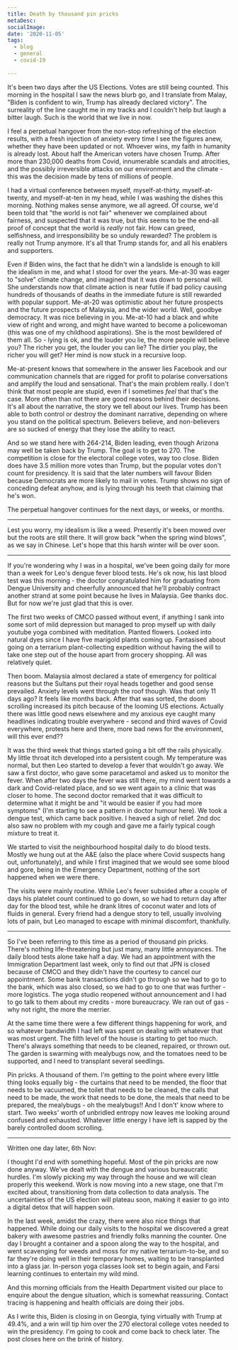 ```yaml
---
title: Death by thousand pin pricks
metaDesc: 
socialImage:  
date: '2020-11-05'
tags:
  - blog
  - general
  - covid-19
  
--- 
```


It's been two days after the US Elections. Votes are still being counted. This morning in the hospital I saw the news blurb go, and I translate from Malay, "Biden is confident to win, Trump has already declared victory". The surreality of the line caught me in my tracks and I couldn't help but laugh a bitter laugh. Such is the world that we live in now. 

I feel a perpetual hangover from the non-stop refreshing of the election results, with a fresh injection of anxiety every time I see the figures anew, whether they have been updated or not. Whoever wins, my faith in humanity is already lost. About half the American voters have chosen Trump. After more than 230,000 deaths from Covid, innumerable scandals and atrocities, and the possibly irreversible attacks on our environment and the climate - this was the decision made by tens of millions of people. 

I had a virtual conference between myself, myself-at-thirty, myself-at-twenty, and myself-at-ten in my head, while I was washing the dishes this morning. Nothing makes sense anymore, we all agreed. Of course, we'd been told that "the world is not fair" whenever we complained about fairness, and suspected that it was true, but this seems to be the end-all proof of concept that the world is *really* not fair. How can greed, selfishness, and irresponsibility be so unduly rewarded? The problem is really not Trump anymore. It's all that Trump stands for, and all his enablers and supporters. 

Even if Biden wins, the fact that he didn't win a landslide is enough to kill the idealism in me, and what I stood for over the years. Me-at-30 was eager to "solve" climate change, and imagined that it was down to personal will. She understands now that climate action is near futile if bad policy causing hundreds of thousands of deaths in the immediate future is still rewarded with popular support. Me-at-20 was optimistic about her future prospects and the future prospects of Malaysia, and the wider world. Well, goodbye democracy. It was nice believing in you. Me-at-10 had a black and white view of right and wrong, and might have wanted to become a policewoman (this was one of my childhood aspirations). She is the most bewildered of them all. So - lying is ok, and the louder you lie, the more people will believe you? The richer you get, the louder you can lie? The dirtier you play, the richer you will get? Her mind is now stuck in a recursive loop. 

Me-at-present knows that somewhere in the answer lies Facebook and our communication channels that are rigged for profit to polarise conversations and amplify the loud and sensational. That's the main problem really. I don't think that most people are stupid, even if I sometimes *feel* that that's the case. More often than not there are good reasons behind their decisions. It's all about the narrative, the story we tell about our lives. Trump has been able to both control or destroy the dominant narrative, depending on where you stand on the political spectrum. Believers believe, and non-believers are so sucked of energy that they lose the ability to react. 

And so we stand here with 264-214, Biden leading, even though Arizona may well be taken back by Trump. The goal is to get to 270. The competition is close for the electoral college votes, way too close. Biden does have 3.5 million more votes than Trump, but the popular votes don't count for presidency. It is said that the later numbers will favour Biden because Democrats are more likely to mail in votes. Trump shows no sign of conceding defeat anyhow, and is lying through his teeth that claiming that he's won. 

The perpetual hangover continues for the next days, or weeks, or months.    

---

Lest you worry, my idealism is like a weed. Presently it's been mowed over but the roots are still there. It will grow back "when the spring wind blows", as we say in Chinese. Let's hope that this harsh winter will be over soon. 

--- 

If you're wondering why I was in a hospital, we've been going daily for more than a week for Leo's dengue fever blood tests. He's ok now, his last blood test was this morning - the doctor congratulated him for graduating from Dengue University and cheerfully announced that he'll probably contract another strand at some point because he lives in Malaysia. Gee thanks doc. But for now we're just glad that this is over. 

The first two weeks of CMCO passed without event, if anything I sank into some sort of mild depression but managed to prop myself up with daily youtube yoga combined with meditation. Planted flowers. Looked into natural dyes since I have five marigold plants coming up. Fantasised about going on a terrarium plant-collecting expedition without having the will to take one step out of the house apart from grocery shopping. All was relatively quiet. 

Then boom. Malaysia almost declared a state of emergency for political reasons but the Sultans put their royal heads together and good sense prevailed. Anxiety levels went through the roof though. Was that only 11 days ago? It feels like months back. After that was sorted, the doom scrolling increased its pitch because of the looming US elections. Actually there was little good news elsewhere and my anxious eye caught many headlines indicating trouble everywhere - second and third waves of Covid everywhere, protests here and there, more bad news for the environment, will this ever end??  

It was the third week that things started going a bit off the rails physically. My little throat itch developed into a persistent cough. My temperature was normal, but then Leo started to develop a fever that wouldn't go away. We saw a first doctor, who gave some paracetamol and asked us to monitor the fever. When after two days the fever was still there, my mind went towards a dark and Covid-related place, and so we went again to a clinic that was closer to home. The second doctor remarked that it was difficult to determine what it might be and "it would be easier if you had more symptoms" (I'm starting to see a pattern in doctor humour here). We took a dengue test, which came back positive. I heaved a sigh of relief. 2nd doc also saw no problem with my cough and gave me a fairly typical cough mixture to treat it.  

We started to visit the neighbourhood hospital daily to do blood tests. Mostly we hung out at the A&E (also the place where Covid suspects hang out, unfortunately), and while I first imagined that we would see some blood and gore, being in the Emergency Department, nothing of the sort happened when we were there. 

The visits were mainly routine. While Leo's fever subsided after a couple of days his platelet count continued to go down, so we had to return day after day for the blood test, while he drank litres of coconut water and lots of fluids in general. Every friend had a dengue story to tell, usually involving lots of pain, but Leo managed to escape with minimal discomfort, thankfully. 

---
 
So I've been referring to this time as a period of thousand pin pricks. There's nothing life-threatening but just many, many little annoyances. The daily blood tests alone take half a day. We had an appointment with the Immigration Department last week, only to find out that JPN is closed because of CMCO and they didn't have the courtesy to cancel our appointment. Some bank transactions didn't go through so we had to go to the bank, which was also closed, so we had to go to one that was further - more logistics. The yoga studio reopened without announcement and I had to go talk to them about my credits - more bureaucracy. We ran out of gas - why not right, the more the merrier. 

At the same time there were a few different things happening for work, and so whatever bandwidth I had left was spent on dealing with whatever that was most urgent. The filth level of the house is starting to get too much. There's always something that needs to be cleaned, repaired, or thrown out. The garden is swarming with mealybugs now, and the tomatoes need to be supported, and I need to transplant several seedlings.  

Pin pricks. A thousand of them. I'm getting to the point where every little thing looks equally big - the curtains that need to be mended, the floor that needs to be vacuumed, the toilet that needs to be cleaned, the calls that need to be made, the work that needs to be done, the meals that need to be prepared, the mealybugs - oh the mealybugs!! And I don't' know where to start. Two weeks' worth of unbridled entropy now leaves me looking around confused and exhausted. Whatever little energy I have left is sapped by the barely controlled doom scrolling. 

---

Written one day later, 6th Nov:

I thought I'd end with something hopeful. Most of the pin pricks are now done anyway. We've dealt with the dengue and various bureaucratic hurdles. I'm slowly picking my way through the house and we will clean properly this weekend. Work is now moving into a new stage, one that I'm excited about, transitioning from data collection to data analysis. The uncertainties of the US election will plateau soon, making it easier to go into a digital detox that will happen soon.  

In the last week, amidst the crazy, there were also nice things that happened. While doing our daily visits to the hospital we discovered a great bakery with awesome pastries and friendly folks manning the counter. One day I brought a container and a spoon along the way to the hospital, and went scavenging for weeds and moss for my native terrarium-to-be, and so far they're doing well in their temporary homes, waiting to be transplanted into a glass jar. In-person yoga classes look set to begin again, and Farsi learning continues to entertain my wild mind. 

And this morning officials from the Health Department visited our place to enquire about the dengue situation, which is somewhat reassuring. Contact tracing is happening and health officials are doing their jobs.

As I write this, Biden is closing in on Georgia, tying virtually with Trump at 49.4%, and a win will tip him over the 270 electoral college votes needed to win the presidency. I'm going to cook and come back to check later. The post closes here on the brink of history. 